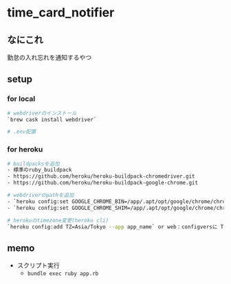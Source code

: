 # time_card_notifier

## なにこれ
勤怠の入れ忘れを通知するやつ

## setup

### for local

```bash
# webdriverのインストール
`brew cask install webdriver`

# .env配置
```

### for heroku


```bash
# buildpacksを追加
- 標準のruby_buildpack
- https://github.com/heroku/heroku-buildpack-chromedriver.git
- https://github.com/heroku/heroku-buildpack-google-chrome.git

# webdriverのpathを追加
- `heroku config:set GOOGLE_CHROME_BIN=/app/.apt/opt/google/chrome/chrome`
- `heroku config:set GOOGLE_CHROME_SHIM=/app/.apt/opt/google/chrome/chrome`

# herokuのtimezone変更(heroku cli)
`heroku config:add TZ=Asia/Tokyo --app app_name` or web：configversに TZ = Asia/Tokyo
```

## memo

- スクリプト実行
  - `bundle exec ruby app.rb`